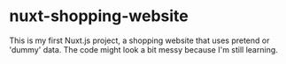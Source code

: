 # nuxt-shopping-website
This is my first Nuxt.js project, a shopping website that uses pretend or 'dummy' data. The code might look a bit messy because I'm still learning.
